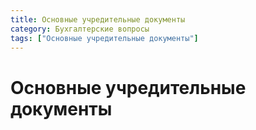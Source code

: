 ```yaml
---
title: Основные учредительные документы
category: Бухгалтерские вопросы
tags: ["Основные учредительные документы"]
---
```


# Основные учредительные документы
